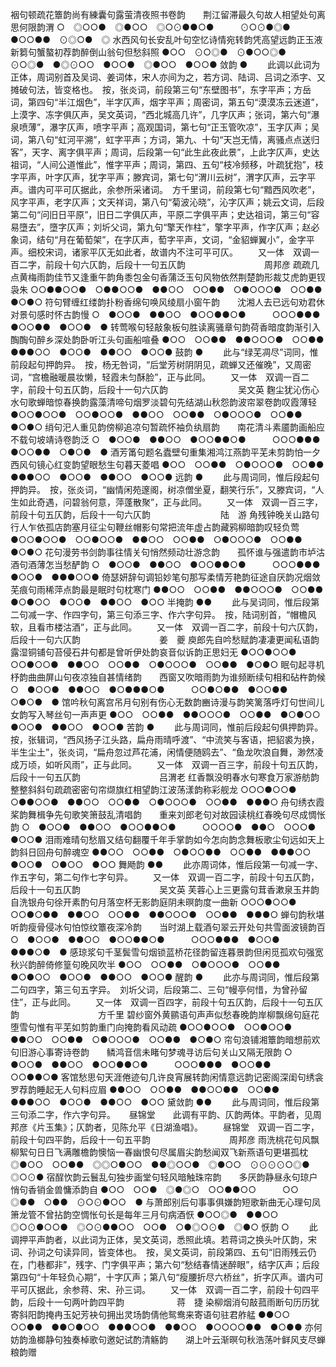 <!-- { "loadSidebar": true } -->
裀句顿疏花簟韵尚有練囊句露萤清夜照书卷韵　　荆江留滞最久句故人相望处句离思何限韵渭
○　◎○○●　◎●○○　◎○⊙●●○●　　　⊙○⊙●◎●　●○○●●　⊙◎○●　◎
水西风句长安乱叶句空忆诗情宛转韵凭高望远韵正玉液新篘句蟹螯初荐韵醉倒山翁句但愁斜照
●○○　⊙○◎●　⊙●○○◎●　⊙○◎●　●◎⊙○○　●○○●　◎●○○　●○○●
敛韵
● 
   　　此调以此词为正体，周词别首及吴词、姜词体，宋人亦间为之，若方词、陆词、吕词之添字、又摊破句法，皆变格也。　按，张炎词，前段第三句“东壁图书”，东字平声；方岳词，第四句“半江烟色”，半字仄声，烟字平声；周密词，第五句“漠漠冻云迷道”，上漠字、冻字俱仄声，吴文英词，“西北城高几许”，几字仄声；张词，第六句“瀑泉喷薄”，瀑字仄声，喷字平声；高观国词，第七句“正玉管吹凉”，玉字仄声；吴词，第八句“虹河平溯”，虹字平声；方词，第九、十句“天岂无情，离骚点点送归客”，天字、离字俱平声；周词，后段第一句“此生此夜此景”，上此字仄声，史达祖词，“人间公道惟此”，惟字平声；周词，第四、五句“枝冷频移，叶疏犹抱”，枝字平声，叶字仄声，犹字平声；滕宾词，第七句“渭川云树”，渭字仄声，云字平声。谱内可平可仄据此，余参所采诸词。　方千里词，前段第七句“黯西风吹老”，风字平声，老字仄声；文天祥词，第八句“菊波沁晓”，沁字仄声；姚云文词，后段第二句“问旧日平原”，旧日二字俱仄声，平原二字俱平声；史达祖词，第三句“容易墮去”，墮字仄声；刘圻父词，第九句“擎天作柱”，擎字平声，作字仄声；赵必象词，结句“月在葡萄架”，在字仄声，萄字平声，文词，“金貂蝉翼小”，金字平声。细校宋词，诸家平仄无如此者，故谱内不注可平可仄。 
　　又一体　双调一百二字，前段十句六仄韵，后段十一句五仄韵　　　　　　　　　周邦彦
疏疏几点黄梅雨韵佳节又逢重午韵角黍包金句香蒲泛玉句风物依然荆楚韵形裁艾虎韵更钗袅朱
○○●●○○●　○●●○○●　●●○○　○○●●　○●○○○●　○○●●　●○●○
符句臂缠红缕韵扑粉香绵句唤风绫扇小窗午韵　　沈湘人去已远句劝君休对景句感时怀古韵慢
○　●○○●　●●○○　●○○●●○●　　　○○○●●●　●○○●●　●○○●　●
转莺喉句轻敲象板句胜读离骚章句韵荷香暗度韵渐引入醄醄句醉乡深处韵卧听江头句画船喧叠
●○○　○○●●　●●○○○●　○○●●　●●●○○　●○○●　●●○○　●○○●
鼓韵
●
   　　此与“绿芜凋尽”词同，惟前段起句押韵异。　按，杨无咎词，“后堂芳树阴阴见，疏蝉又还催晚”，又周密词，“宫檐融暖晨妆懒，轻霞未匀酥脸”，正与此同。 
　　又一体　双调一百二字，前段十句五仄韵，后段十一句六仄韵　　　　　　　　吴文英
麴尘犹沁伤心水句歌蝉暗惊春换韵露藻清啼句烟罗淡碧句先结湖山秋怨韵波帘翠卷韵叹霞薄轻
●○○●○○●　○○●○○●　●●○○　○○●●　○●○○○●　○○●●　●○●○
绡句汜人重见韵傍柳追凉句暂疏怀袖负纨扇韵　　南花清斗素靥韵画船应不载句坡靖诗卷韵泛
○　●○○●　●●○○　●○○●●○●　　　○○○●●●　●○○●●　○●○●　●
酒芳筩句题名蠹壁句重集湘鸿江燕韵平芜未剪韵怕一夕西风句镜心红变韵望眼愁生句暮天菱唱
●○○　○○●●　○●○○○●　○○●●　●●●○○　●○○●　●●○○　●○○●
远韵
●
   　　此与周词同，惟后段起句押韵异。　按，张炎词，“幽情闲苑邃阁，树凉僧坐夏，翻笑行乐”，又滕宾词，“人生如此奇遇，问碧翁何意，萍蓬散聚”，正与此同。 
　　又一体　双调一百三字，前段十句五仄韵，后段十一句六仄韵　　　　　　　　陆　游
角残钟晚关山路句行人乍依孤店韵塞月征尘句鞭丝帽影句常把流年虚占韵藏鸦柳暗韵叹轻负莺
●○○●○○●　○○●○○●　●●○○　○○●●　○●○○○●　○○●●　●○●○
花句漫劳书剑韵事往情关句悄然频动壮游念韵　　孤怀谁与强遣韵市垆沽酒句酒薄怎当愁酽韵
○　●○○●　●●○○　●○○●●○●　　　○○○●●●　●○○●　●●●○○●
倚瑟妍辞句调铅妙笔句那写柔情芳艳韵征途自厌韵况烟敛芜痕句雨稀萍点韵最是眠时句枕寒门
●●○○　○○●●　●●○○○●　○○●●　●○●○○　●○○●　●●○○　●○○
半掩韵
●●
   　　此与吴词同，惟后段第二句减一字、作四字句，第三句添三字、作六字句异。　按，陆词别首，“帽檐风软，且看市楼沽酒”，正与此同。 
　　又一体　双调一百二字，前段十句六仄韵，后段十一句六仄韵　　　　　　　　　姜　夔
庾郎先自吟愁赋韵凄凄更闻私语韵露湿铜铺句苔侵石井句都是曾听伊处韵哀音似诉韵正思妇无
●○○●○○●　○○●○○●　●●○○　○○●●　○●○○○●　○○●●　●○●○
眠句起寻机杼韵曲曲屏山句夜凉独自甚情绪韵　　西窗又吹暗雨韵为谁频断续句相和砧杵韵候
○　●○○●　●●○○　●○●●●○●　　　○○●○●●　●○○●●　○●○●　●
馆吟秋句离宫吊月句别有伤心无数韵豳诗漫与韵笑篱落呼灯句世间儿女韵写入琴丝句一声声更
●○○　○○●●　●●○○○●　○○●●　●○●○○　●○○●　●●○○　●○○●
苦韵
●
   　　此与周词同，惟前后段起句俱押韵异。　按，张辑词，“西风扬子江头路，扁舟雨晴呼渡”、“中流笑与客语，把貂裘为换，半生尘土”，张炎词，“扁舟忽过芦花浦，闲情便随鸥去”、“鱼龙吹浪自舞，渺然凌成万顷，如听风雨”，正与此同。 
　　又一体　双调一百三字，前段十句五仄韵，后段十一句五仄韵　　　　　　　　　吕渭老
红香飘没明春水句寒食万家游舫韵整整斜斜句疏疏密密句帘缬旗红相望韵江波荡漾韵称彩舰龙
○○○●○○●　○●●○○●　●●○○　○○●●　○●○○○●　○○●●　●●●○
舟句绣衣霞桨韵舞楫争先句歌笑箫鼓乱清唱韵　　重来刘郎老句对故园读桃红春晚句尽成惆怅韵
○　●○○●　●●○○　●○○●●○●　　　○○○○●　●●○　○○○●　●○○●
泪雨难晴句愁眉又结句翻覆千年手掌韵如今怎向韵念舞板歌尘句远如天上韵斜日回舟句醉魂空
●●○○　○○●●　○●○○●●　○○●●　●●●○○　●○○●　○●○○　●○○
舞飏韵
●●
   　　此亦周词体，惟后段第一句减一字、作五字句，第二句作七字句异。 
　　又一体　双调一百二字，前段十句五仄韵，后段十一句五仄韵　　　　　　　　　吴文英
芙蓉心上三更露句茸香漱泉玉井韵自洗银舟句徐开素酌句月落空杯无影韵庭阴未暝韵度一曲新
○○○●○○●　○○●○●●　●●○○　○○●●　●●○○○●　○○●●　●●●○
蝉句韵秋堪听韵瘦骨侵冰句怕惊纹簟夜深冷韵　　当时湖上载酒句翠云开处句共雪面波镜韵百
○　●○○●　●●○○　●○○●●○●　　　○○○●●●　●○○●　●●●○●　●
感琼浆句千茎鬓雪句烟锁蓝桥花径韵留连暮景韵但闲觅孤欢句强宽秋兴韵醉倚修篁句晚风吹半
●○○　○○●●　○●○○○●　○○●●　●○●○○　●○○●　●●○○　●○○●
醒韵
●
   　　此亦与周词同，惟后段第二句四字，第三句五字异。　刘圻父词，后段第二、三句“幔亭何惜，为曾孙留住”，正与此同。 
　　又一体　双调一百四字，前段十句五仄韵，后段十一句五仄韵　　　　　　　　　方千里
碧纱窗外黄鹂语句声声似愁春晚韵岸柳飘绵句庭花堕雪句惟有平芜如剪韵重门向掩韵看风动疏
●○○●○○●　○○●○○●　●●○○　○○●●　○●○○○●　○○●●　●○●○
帘句浪铺湘簟韵暗想前欢句旧游心事寄诗卷韵　　鳞鸿音信未睹句梦魂寻访后句关山又隔无限韵
○　●○○●　●●○○　●○○●●○●　　　○○○●●●　●○○●●　○○●●○●
客馆愁思句天涯倦迹句几许良宵展转韵闲情意远韵记密阁深闺句绣衾罗荐韵睡起无人句料应眉
●●○○　○○●●　●●○○●●　○○●●　●●●○○　●○○●　●●○○　●○○
黛敛韵
●●
   　　此与周词同，惟后段第三句添二字，作六字句异。 
　
昼锦堂　　此调有平韵、仄韵两体。平韵者，见周邦彦《片玉集》；仄韵者，见陈允平《日湖渔唱》。
　　昼锦堂　双调一百二字，前段十句四平韵，后段十一句五平韵　　　　　　　　　周邦彦
雨洗桃花句风飘柳絮句日日飞满雕檐韵懊恼一春幽恨句尽属眉尖韵愁闻双飞新燕语句更堪孤枕
◎●○○　○○●●　◎◎○●○○　●●◎○○●　◎●○○　⊙⊙⊙⊙○◎●　◎○⊙●
宿酲忺韵云鬟乱句独步画堂句轻风暗触珠帘韵　　多厌韵静昼永句琼户悄句香销金兽慵添韵自
●○○　○○●　◎●◎○　○○●●○○　　　○○　◎●●　○●●　⊙○⊙●○○　●
与萧郎别后句事事俱嫌韵短歌新曲无心理句凤箫龙管不曾拈韵空惆怅句长是每年三月句病酒恹
●○○◎●　●●○○　◎○⊙●○○●　◎○⊙●●○○　○○●　○●◎○⊙●　◎●○
恹韵
○
   　　此调押平声韵者，以此词为正体，吴文英词，悉照此填。若蒋词之换头叶仄韵，宋词、孙词之句读异同，皆变体也。　按，吴文英词，前段第四、五句“旧雨残云仍在，门巷都非”，残字、门字俱平声；第六句“愁结春情迷醉眼”，结字仄声；后段第四句“十年轻负心期”，十字仄声；第八句“瘦腰折尽六桥丝”，折字仄声。谱内可平可仄据此，余参蒋、宋、孙三词。 
　　又一体　双调一百二字，前段十句四平韵，后段十一句两叶韵四平韵　　　　　　蒋　捷
染柳烟消句敲菰雨断句历历犹寄斜阳韵掩冉玉妃芳袂句拥出灵场韵倩他鸳鸯来寄语句驻君舴艋
●●○○　○○●●　●●○●○○　●●●○○●　●●○○　●○○○○●●　●○●●
亦何妨韵渔榔静句独奏棹歌句邀妃试酌清觞韵　　湖上叶云渐暝句秋浩荡叶鲜风支尽蝉粮韵赠

